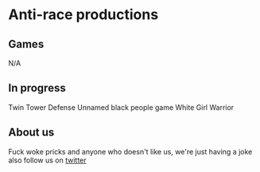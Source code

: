 # Anti-race productions

## Games

N/A

## In progress

Twin Tower Defense
Unnamed black people game
White Girl Warrior

## About us

Fuck woke pricks and anyone who doesn't like us, we're just having a joke also follow us on [twitter](https://twitter.com/antiraceinc)

